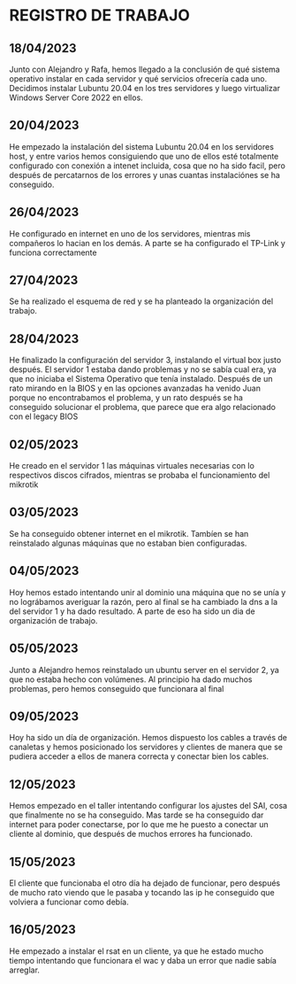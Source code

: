 # REGISTRO DE TRABAJO

## 18/04/2023

Junto con Alejandro y Rafa, hemos llegado a la conclusión de qué sistema operativo instalar en cada servidor y qué servicios ofrecería cada uno. Decidimos instalar Lubuntu 20.04 en los tres servidores y luego virtualizar Windows Server Core 2022 en ellos.

## 20/04/2023

He empezado la instalación del sistema Lubuntu 20.04 en los servidores host, y entre varios hemos consiguiendo que uno de ellos esté totalmente configurado con conexión a intenet incluida, cosa que no ha sido facil, pero después de percatarnos de los errores y unas cuantas instalaciónes se ha conseguido.

## 26/04/2023

He configurado en internet en uno de los servidores, mientras mis compañeros lo hacian en los demás. A parte se ha configurado el TP-Link y funciona correctamente

## 27/04/2023

Se ha realizado el esquema de red y se ha planteado la organización del trabajo.

## 28/04/2023

He finalizado la configuración del servidor 3, instalando el virtual box justo después. El servidor 1 estaba dando problemas y no se sabía cual era, ya que no iniciaba el Sistema Operativo que tenía instalado. Después de un rato mirando en la BIOS y en las opciones avanzadas ha venido Juan porque no encontrabamos el problema, y un rato después se ha conseguido solucionar el problema, que parece que era algo relacionado con el legacy BIOS

## 02/05/2023

He creado en el servidor 1 las máquinas virtuales necesarias con lo respectivos discos cifrados, mientras se probaba el funcionamiento del mikrotik

## 03/05/2023

Se ha conseguido obtener internet en el mikrotik. Tambíen se han reinstalado algunas máquinas que no estaban bien configuradas.

## 04/05/2023

Hoy hemos estado intentando unir al dominio una máquina que no se unía y no lográbamos averiguar la razón, pero al final se ha cambiado la dns a la del servidor 1 y ha dado resultado. A parte de eso ha sido un dia de organización de trabajo.

## 05/05/2023

Junto a Alejandro hemos reinstalado un ubuntu server en el servidor 2, ya que no estaba hecho con volúmenes. Al principio ha dado muchos problemas, pero hemos conseguido que funcionara al final

## 09/05/2023

Hoy ha sido un día de organización. Hemos dispuesto los cables a través de canaletas y hemos posicionado los servidores y clientes de manera que se pudiera acceder a ellos de manera correcta y conectar bien los cables.


## 12/05/2023

Hemos empezado en el taller intentando configurar los ajustes del SAI, cosa que finalmente no se ha conseguido. Mas tarde se ha conseguido dar internet para poder conectarse, por lo que me he puesto a conectar un cliente al dominio, que después de muchos errores ha funcionado.

## 15/05/2023
El cliente que funcionaba el otro día ha dejado de funcionar, pero después de mucho rato viendo que le pasaba y tocando las ip he conseguido que volviera a funcionar como debía.

## 16/05/2023
He empezado a instalar el rsat en un cliente, ya que he estado mucho tiempo intentando que funcionara el wac y daba un error que nadie sabía arreglar.
